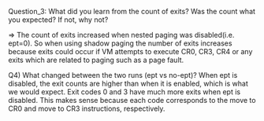 Question_3: What did you learn from the count of exits? Was the count what you expected? If not, why not?

=> The count of exits increased when nested paging was disabled(i.e. ept=0). 
So when using shadow paging the number of exits increases because exits could occur if VM attempts to execute CR0, CR3, CR4 or any exits which are related to paging such as a page fault.

Q4) What changed between the two runs (ept vs no-ept)?
When ept is disabled, the exit counts are higher than when it is enabled, which is what we would expect. 
Exit codes 0 and 3 have much more exits when ept is disabled. This makes sense because each code corresponds to the move to CR0 and move to CR3 instructions, respectively. 